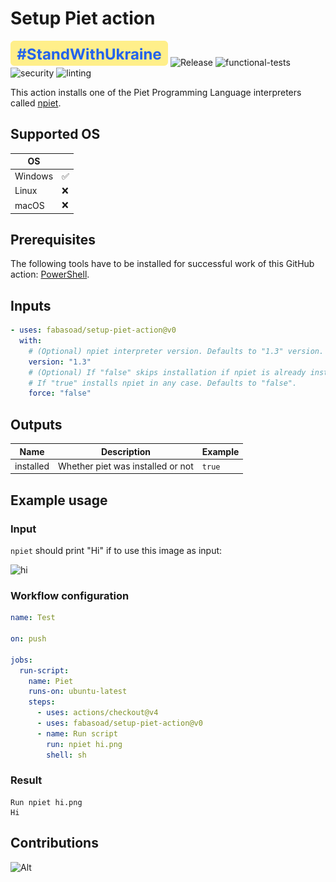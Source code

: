 # Setup Piet action

[![Stand With Ukraine](https://raw.githubusercontent.com/vshymanskyy/StandWithUkraine/main/badges/StandWithUkraine.svg)](https://stand-with-ukraine.pp.ua)
![Release](https://img.shields.io/github/v/release/fabasoad/setup-piet-action?include_prereleases)
![functional-tests](https://github.com/fabasoad/setup-piet-action/actions/workflows/functional-tests.yml/badge.svg)
![security](https://github.com/fabasoad/setup-piet-action/actions/workflows/security.yml/badge.svg)
![linting](https://github.com/fabasoad/setup-piet-action/actions/workflows/linting.yml/badge.svg)

This action installs one of the Piet Programming Language interpreters
called [npiet](http://www.bertnase.de/npiet).

## Supported OS

<!-- prettier-ignore-start -->
| OS      |                    |
|---------|--------------------|
| Windows | :white_check_mark: |
| Linux   | :x:                |
| macOS   | :x:                |
<!-- prettier-ignore-end -->

## Prerequisites

The following tools have to be installed for successful work of this GitHub action:
[PowerShell](https://learn.microsoft.com/en-us/powershell).

## Inputs

```yaml
- uses: fabasoad/setup-piet-action@v0
  with:
    # (Optional) npiet interpreter version. Defaults to "1.3" version.
    version: "1.3"
    # (Optional) If "false" skips installation if npiet is already installed.
    # If "true" installs npiet in any case. Defaults to "false".
    force: "false"
```

## Outputs

<!-- prettier-ignore-start -->
| Name      | Description                       | Example |
|-----------|-----------------------------------|---------|
| installed | Whether piet was installed or not | `true`  |
<!-- prettier-ignore-end -->

## Example usage

### Input

`npiet` should print "Hi" if to use this image as input:

![hi](./hi.png)

### Workflow configuration

```yaml
name: Test

on: push

jobs:
  run-script:
    name: Piet
    runs-on: ubuntu-latest
    steps:
      - uses: actions/checkout@v4
      - uses: fabasoad/setup-piet-action@v0
      - name: Run script
        run: npiet hi.png
        shell: sh
```

### Result

```text
Run npiet hi.png
Hi
```

## Contributions

![Alt](https://repobeats.axiom.co/api/embed/19fc207a8b468fcb30d29651dbe1490364101f55.svg "Repobeats analytics image")
